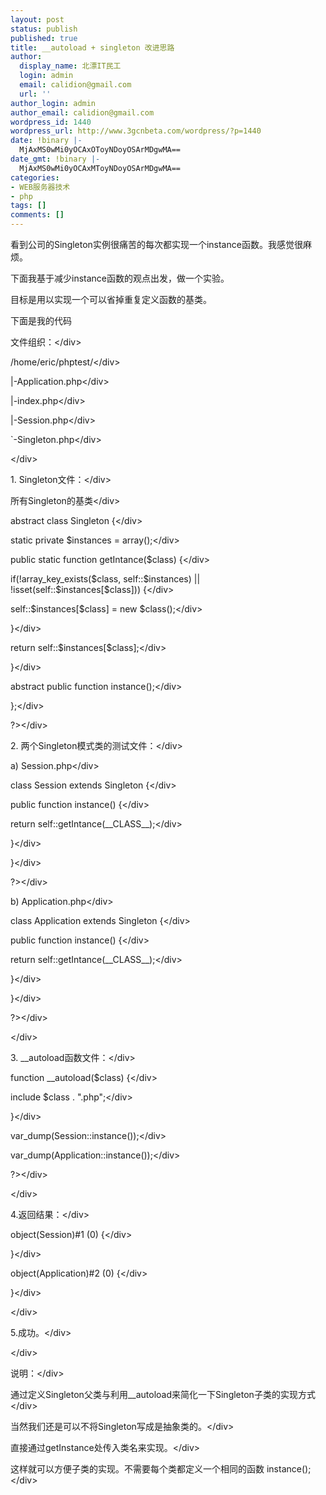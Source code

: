 ```yaml
---
layout: post
status: publish
published: true
title: __autoload + singleton 改进思路
author:
  display_name: 北漂IT民工
  login: admin
  email: calidion@gmail.com
  url: ''
author_login: admin
author_email: calidion@gmail.com
wordpress_id: 1440
wordpress_url: http://www.3gcnbeta.com/wordpress/?p=1440
date: !binary |-
  MjAxMS0wMi0yOCAxOToyNDoyOSArMDgwMA==
date_gmt: !binary |-
  MjAxMS0wMi0yOCAxMToyNDoyOSArMDgwMA==
categories:
- WEB服务器技术
- php
tags: []
comments: []
---
```

<p>看到公司的Singleton实例很痛苦的每次都实现一个instance函数。我感觉很麻烦。</p>
<p>下面我基于减少instance函数的观点出发，做一个实验。</p>
<p>目标是用以实现一个可以省掉重复定义函数的基类。</p>
<p>下面是我的代码</p>
<div id="_mcePaste">文件组织：<&#47;div></p>
<div id="_mcePaste">&#47;home&#47;eric&#47;phptest&#47;<&#47;div></p>
<div id="_mcePaste">|-Application.php<&#47;div></p>
<div id="_mcePaste">|-index.php<&#47;div></p>
<div id="_mcePaste">|-Session.php<&#47;div></p>
<div id="_mcePaste">`-Singleton.php<&#47;div></p>
<div><&#47;div></p>
<div id="_mcePaste">1. Singleton文件：<&#47;div></p>
<div id="_mcePaste">所有Singleton的基类<&#47;div></p>
<div id="_mcePaste"><?php<&#47;div></p>
<div id="_mcePaste">abstract class Singleton {<&#47;div></p>
<div id="_mcePaste">static private $instances = array();<&#47;div></p>
<div id="_mcePaste">public static function getIntance($class) {<&#47;div></p>
<div id="_mcePaste">if(!array_key_exists($class, self::$instances) || !isset(self::$instances[$class])) {<&#47;div></p>
<div id="_mcePaste">self::$instances[$class] = new $class();<&#47;div></p>
<div id="_mcePaste">}<&#47;div></p>
<div id="_mcePaste">return self::$instances[$class];<&#47;div></p>
<div id="_mcePaste">}<&#47;div></p>
<div id="_mcePaste">abstract public function instance();<&#47;div></p>
<div id="_mcePaste">};<&#47;div></p>
<div id="_mcePaste">?><&#47;div></p>
<div id="_mcePaste">2. 两个Singleton模式类的测试文件：<&#47;div></p>
<div id="_mcePaste">a) Session.php<&#47;div></p>
<div id="_mcePaste"><?php<&#47;div></p>
<div id="_mcePaste">class Session extends Singleton {<&#47;div></p>
<div id="_mcePaste">public function instance() {<&#47;div></p>
<div id="_mcePaste">return self::getIntance(__CLASS__);<&#47;div></p>
<div id="_mcePaste">}<&#47;div></p>
<div id="_mcePaste">}<&#47;div></p>
<div id="_mcePaste">?><&#47;div></p>
<div id="_mcePaste">b) Application.php<&#47;div></p>
<div id="_mcePaste"><?php<&#47;div></p>
<div id="_mcePaste">class Application extends Singleton {<&#47;div></p>
<div id="_mcePaste">public function instance() {<&#47;div></p>
<div id="_mcePaste">return self::getIntance(__CLASS__);<&#47;div></p>
<div id="_mcePaste">}<&#47;div></p>
<div id="_mcePaste">}<&#47;div></p>
<div id="_mcePaste">?><&#47;div></p>
<div><&#47;div></p>
<div id="_mcePaste">3. __autoload函数文件：<&#47;div></p>
<div id="_mcePaste"><?php<&#47;div></p>
<div id="_mcePaste">function __autoload($class) {<&#47;div></p>
<div id="_mcePaste">include $class . ".php";<&#47;div></p>
<div id="_mcePaste">}<&#47;div></p>
<div id="_mcePaste">var_dump(Session::instance());<&#47;div></p>
<div id="_mcePaste">var_dump(Application::instance());<&#47;div></p>
<div id="_mcePaste">?><&#47;div></p>
<div><&#47;div></p>
<div id="_mcePaste">4.返回结果：<&#47;div></p>
<div id="_mcePaste">object(Session)#1 (0) {<&#47;div></p>
<div id="_mcePaste">}<&#47;div></p>
<div id="_mcePaste">object(Application)#2 (0) {<&#47;div></p>
<div id="_mcePaste">}<&#47;div></p>
<div><&#47;div></p>
<div id="_mcePaste">5.成功。<&#47;div></p>
<div id="_mcePaste"><&#47;div></p>
<div>说明：<&#47;div></p>
<div id="_mcePaste">通过定义Singleton父类与利用__autoload来简化一下Singleton子类的实现方式<&#47;div></p>
<div id="_mcePaste">当然我们还是可以不将Singleton写成是抽象类的。<&#47;div></p>
<div id="_mcePaste">直接通过getInstance处传入类名来实现。<&#47;div></p>
<div id="_mcePaste">这样就可以方便子类的实现。不需要每个类都定义一个相同的函数 instance();<&#47;div></p>
